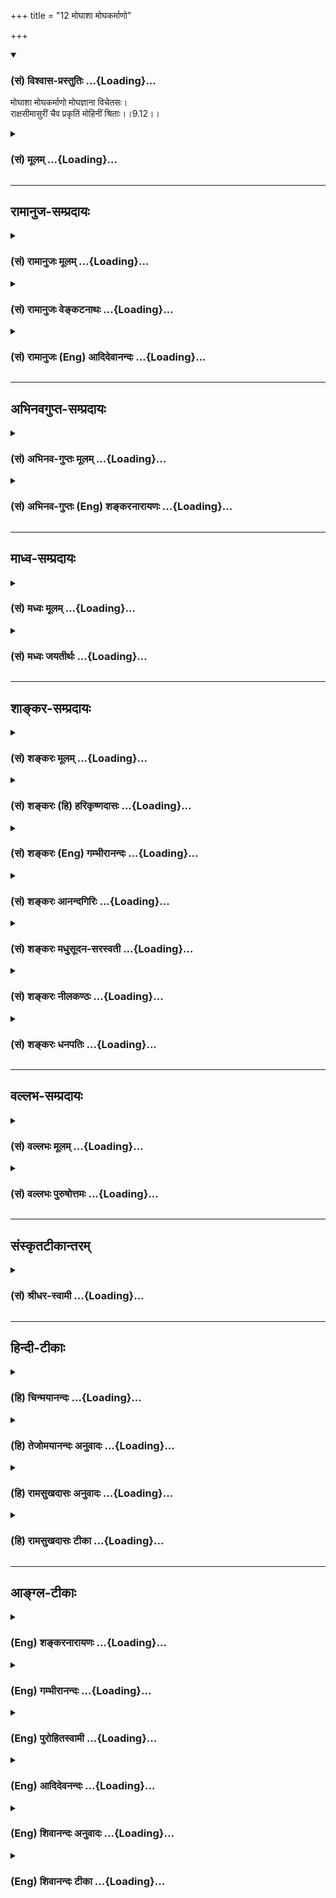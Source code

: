 +++
title = "12 मोघाशा मोघकर्माणो"

+++
<div class="js_include" newlevelforh1="3" title="(सं) विश्वास-प्रस्तुतिः" unfilled url="/purANam/mahAbhAratam/06-bhIShma-parva/02-bhagavad-gItA-parva/saMskRtam/vishvAsa-prastutiH/09_rAja-vidyA-rAja-guhy/12_moghAshA_moghakar.md">
<details open><summary><h3>(सं) विश्वास-प्रस्तुतिः ...{Loading}...</h3></summary>

मोघाशा मोघकर्माणो मोघज्ञाना विचेतसः।  
राक्षसीमासुरीं चैव प्रकृतिं मोहिनीं श्रिताः।।9.12।।
</details>
</div>
<div class="js_include collapsed" newlevelforh1="3" title="(सं) मूलम्" unfilled url="/purANam/mahAbhAratam/06-bhIShma-parva/02-bhagavad-gItA-parva/saMskRtam/mUlam/09_rAja-vidyA-rAja-guhy/12_moghAshA_moghakar.md">
<details><summary><h3>(सं) मूलम् ...{Loading}...</h3></summary>

मोघाशा मोघकर्माणो मोघज्ञाना विचेतसः।  
राक्षसीमासुरीं चैव प्रकृतिं मोहिनीं श्रिताः।।9.12।।
</details>
</div>


_________________
## रामानुज-सम्प्रदायः
<div class="js_include collapsed" newlevelforh1="3" title="(सं) रामानुजः मूलम्" unfilled url="/purANam/mahAbhAratam/06-bhIShma-parva/02-bhagavad-gItA-parva/saMskRtam/rAmAnujaH/mUlam/09_rAja-vidyA-rAja-guhy/12_moghAshA_moghakar.md">
<details><summary><h3>(सं) रामानुजः मूलम् ...{Loading}...</h3></summary>

।।9.12।। मम मनुष्यत्वे परमकारुण्यादिपरत्वतिरोधानकरीं **राक्षसीम् आसुरीं च
मोहिनीं प्रकृतिम् आश्रिताः; मोघाशाः** मोघवाञ्छिता निष्फलवाञ्छिताः;
**मोघकर्माणः** मोघारम्भाः; **मोघज्ञानाः** सर्वेषु मदीयेषु चराचरेषु
अर्थेषु मयि च विपरीतज्ञानतया निष्फलज्ञानाः **विचेतसः** तथा सर्वत्र
विगतयाथात्म्यज्ञानाः; मां सर्वेश्वरम् इतरसमं मत्वा मयि यत् कर्तुम्
इच्छन्ति; यद् उद्दिश्य आरम्भान् कुर्वते; तत् सर्वं मोघं भवति इत्यर्थः।

</details>
</div>
<div class="js_include collapsed" newlevelforh1="3" title="(सं) रामानुजः वेङ्कटनाथः" unfilled url="/purANam/mahAbhAratam/06-bhIShma-parva/02-bhagavad-gItA-parva/saMskRtam/rAmAnujaH/venkaTanAthaH/09_rAja-vidyA-rAja-guhy/12_moghAshA_moghakar.md">
<details><summary><h3>(सं) रामानुजः वेङ्कटनाथः ...{Loading}...</h3></summary>

  
  
।।9.12।। मोघाशाः इति श्लोकेन प्रस्तुतस्य हेतुफले प्रतिपाद्येते।
मोहिनीप्रकृत्याश्रयणं हि मोघाशत्वादौ हेतुरिति पूर्वमुत्तरार्धव्याख्या।
राक्षसीं रक्षस्सम्बन्धिनीं तामसीं; आसुरीमसुरसम्बन्धिनीं राजसीं
क्रोधलोभादिमयीमित्यर्थः प्रकृतिंस्वभावमित्यर्थः। यजन्ते सात्त्विका देवान्
यक्षरक्षांसि राजसाः। भूतान् प्रेतगणांश्चान्ये यजन्ते तामसा जनाः
\[17।4\]मन्ये त्वां राक्षसं क्रूरमथवा तामसात्मकम्। यस्मात्क्षिपसि
गोविन्दं पाण्डवं च धनञ्जयम् इत्यादिष्विवेति द्रष्टव्यम्। मोहिनीम् इत्यनेन
भगवत्परत्वतिरोधानादिकमभिप्रेतम्। मोघाशाः इति
समासांशद्वयार्थकथनंमोघवाञ्छिता निष्फलवाञ्छिता इति।
फलपर्यन्तकर्मस्वरूपासिद्ध्यभिप्रायेणमोघारम्भा इत्युक्तम्। उपक्रमप्रभृति
निष्फलप्रवृत्तय इत्यर्थः। ज्ञानस्य मोघत्वं हि
स्वाधीनप्रवृत्त्यभिमतफलराहित्यम्। तच्चायथार्थत्वनिबन्धनम्। तस्य चात्र
विषयविशेषनिर्देशाभावाद्यथासम्भवं
सर्वविषयत्वमुचितमित्यभिप्रायेणाहसर्वेष्विति। वैपरीत्यं च अस्वतन्त्रे
स्वतन्त्रत्वम्; अन्यदीये स्वकीयत्वम्; अजडे नित्ये जडत्वानित्यत्वादिकम्;
अस्थिरे स्थिरत्वमित्यादिकं द्रष्टव्यम्। मोघज्ञानाः इति ज्ञानविशेषस्य
विहितत्वात्तत एव तत्कारणस्य च निषेद्धुमशक्यत्वात्विचेतसः इति
निषेधस्तदतिरिक्तज्ञानपर इत्यभिप्रायेणाहसर्वत्र विगतयाथात्म्यज्ञाना इति।
ननु मोघाशत्वादिकमसिद्धं; स्वर्गफलाद्यभिलषितसिद्धेः; तदुपायभूतयागादिषु
यथार्थज्ञानाच्चेत्यत्राहमामिति। अत्र,यथार्थज्ञानाभावान्मोघज्ञानत्वम्; तत
एव मोघाशत्वमोघारम्भत्वे इति क्रमः।  
  

</details>
</div>
<div class="js_include collapsed" newlevelforh1="3" title="(सं) रामानुजः (Eng) आदिदेवानन्दः" unfilled url="/purANam/mahAbhAratam/06-bhIShma-parva/02-bhagavad-gItA-parva/saMskRtam/rAmAnujaH/english/AdidevAnandaH/09_rAja-vidyA-rAja-guhy/12_moghAshA_moghakar.md">
<details><summary><h3>(सं) रामानुजः (Eng) आदिदेवानन्दः ...{Loading}...</h3></summary>

9.12 Men yielding to the deluding nature characteristics of Asuras and
Raksas and not aware of My higher nature like compassion etc. When I am
in a human form, are possessed of vain hopes, i.e, their hopes remain
fruitless, and their knowledge also is vain, i.e., is fruitless. They
are so because of their erroneous understanding which fails to know that
all things, mobile and immobile, belong to Me. They are ignorant on
account of their being devoid of knowledge of truth everywhere. Whatever
they do regarding Me, the Lord of all, is done with an attitude that I
am an ordinary mortal. So their efforts go in vain. All this springs
from their partaking of the nature of Raksasas and Asuras.

</details>
</div>


_________________
## अभिनवगुप्त-सम्प्रदायः
<div class="js_include collapsed" newlevelforh1="3" title="(सं) अभिनव-गुप्तः मूलम्" unfilled url="/purANam/mahAbhAratam/06-bhIShma-parva/02-bhagavad-gItA-parva/saMskRtam/abhinava-guptaH/mUlam/09_rAja-vidyA-rAja-guhy/12_moghAshA_moghakar.md">
<details><summary><h3>(सं) अभिनव-गुप्तः मूलम् ...{Loading}...</h3></summary>

।।9.12।। मोघेति। तेषां च कर्म ज्ञानम् आकांक्षाश्च सर्वं निष्फलम्;
अवस्तुविषयत्त्वात्। आसुरीं राक्षसीं चेति -- उद्रिक्तरजस्तमोधर्माण इति।

</details>
</div>
<div class="js_include collapsed" newlevelforh1="3" title="(सं) अभिनव-गुप्तः (Eng) शङ्करनारायणः" unfilled url="/purANam/mahAbhAratam/06-bhIShma-parva/02-bhagavad-gItA-parva/saMskRtam/abhinava-guptaH/english/shankaranArAyaNaH/09_rAja-vidyA-rAja-guhy/12_moghAshA_moghakar.md">
<details><summary><h3>(सं) अभिनव-गुप्तः (Eng) शङ्करनारायणः ...{Loading}...</h3></summary>

9.12 Mogha-etc. Their action, knowledge and aspirations are all futile,
as these are concerned with the unreal. The demoniac and devilish nature
etc. They are of the nature of excessive desire and ignorance.

</details>
</div>


_________________
## माध्व-सम्प्रदायः
<div class="js_include collapsed" newlevelforh1="3" title="(सं) मध्वः मूलम्" unfilled url="/purANam/mahAbhAratam/06-bhIShma-parva/02-bhagavad-gItA-parva/saMskRtam/madhvaH/mUlam/09_rAja-vidyA-rAja-guhy/12_moghAshA_moghakar.md">
<details><summary><h3>(सं) मध्वः मूलम् ...{Loading}...</h3></summary>

।।9.12।। तेषां फलमाह -- मोघाशा इति। वृथाशाः; भगवद्वेषिभिराशासितं न
किञ्चिदाप्यते। यज्ञादिकर्माणि च वृथैव तेषां; ज्ञानं च। केनापि
ब्रह्मरुद्रादिभक्त्याद्युपायेन न कश्चित् पुरुषार्थ आमुष्मिकस्तैराप्यत
इत्यर्थः। वक्ष्यति चतानहं द्विषतः क्रूरान् संसारेषु नराधमान् \[16।16\]
इत्यादि। मोक्षधर्मे च \[म.भा.12।346।6;7\]कर्मणा मनसा वाचा यो
द्विष्याद्विष्णुमव्ययम्। मज्जन्ति पितरस्तस्य नरके शाश्वतीः समाः। यो
द्विष्याद्विबुधश्रेष्ठं देवं नारायणं हरिम्। कथं स न भवेद्वेष्य
आलोकान्तस्य (आत्मा लोकस्य) कस्यचित् इति। सर्वोत्कृष्टे ज्ञानभक्ती हि
यस्य नारायणे पुष्करविष्टराद्ये। सर्वावमे द्वेषयुतश्च
तस्मिन्भ्रूणानन्तघ्नोऽस्य समो न चैव इति सामवेदे
शाण्डिल्यशाखायाम्। द्वेषाच्चैद्यादयो नृपाः \[भाग.7।1।30\]वैरणं यं नृपतयः
शिशुपालपौण्ड्रशाल्वादयो गतिविलासविलोकनाद्यैः। ध्यायन्त आकृतधियः
शयनासनादौ तत्साम्यमीयुरनुरक्तधियः पुनः किम् \[11।5।48\] इति भागवते।
भक्तिप्रियत्वज्ञापनार्थं नित्यध्यानस्तुत्यर्थं च; स्वभक्तस्य
कदाचिच्छापबलात् द्वेषिणोऽपि भक्तिफलमेव भगवान्ददातीति। भक्ता एव हि ते
पूर्वं शिशुपालादयः शापबलात् द्वेषिणः। तत्प्रश्नपूर्वं
पार्षदत्वशापादिकथनाच्चैतज्ज्ञायते। अन्यथा किमिति तदप्रस्तुतमुच्यते।
भगवतः साम्यकथनं तु द्वेषिणामपि द्वेषमनिरूप्य पूर्वतनभक्तिफलमेव ददातीति
ज्ञापयितुम्। न मे भक्तः प्रणश्यति \[9।31\] इति वक्ष्यति। न चभावो हि
भवकारणं इत्यादिविरोधः। द्वेषभाविनां द्वेष एव भवतीति हि युक्तम्। अन्यथा
गुरुद्वेषिणामपि गुरुत्वं भवतीत्यनिष्टमापद्येत। न चाकृतधीत्वे विशेषः;
तेषामेव हिरण्यकशिप्वादीनां पापप्रतीतेः। हिरण्यकशिपुश्चापि भगवन्निन्दया
तमः। विविक्षुरत्यगात्सूनोः प्रह्लादस्यानुभावतः \[भाग.4।21।47\]
इति। यदनिन्दत्पिता मह्यं (मे त्वां) इत्यारभ्यतस्मात्पिता मे पूयेत
दुरन्ताद्दुस्तरादघात् \[भाग.7।10।1517\] इति प्रह्लादेन भगवतो वरयाचनाच्च।
बहुषु ग्रन्थेषु च निषेधः। कुत्रचिदेव तदुक्तिरिति विशेषः।
यस्मिंस्तदुच्यते तत्रैव निषेध उक्तः। महातात्पर्यविरोधश्चोक्तः पुरस्तात्।
अयुक्तिमद्भ्यो युक्तिमन्त्येव बलवन्ति वाक्यानि। युक्तयश्चोक्ता
अन्येषाम्। न चैषां काचिद्गतिः। साम्येऽपि
वाक्ययोर्लोकानुकूलाननुकूलयोर्लोकानुकूलमेव बलवत्। लोकानुकूलं
भक्तप्रियत्वं च नेतरत्। उक्तं च तेषां भक्तत्वम्। मन्ये
सुरान्भागवतांस्त्र्यधीशे संरम्भमार्गाभिनिविष्टचित्तान् \[भाग.3।1।24\]
इत्यादि। अतो न भगवद्वेषिणां काचिद्गतिरिति सिद्धम्। द्वेषकारणमाह --
राक्षसीमिति।

</details>
</div>
<div class="js_include collapsed" newlevelforh1="3" title="(सं) मध्वः जयतीर्थः" unfilled url="/purANam/mahAbhAratam/06-bhIShma-parva/02-bhagavad-gItA-parva/saMskRtam/madhvaH/jayatIrthaH/09_rAja-vidyA-rAja-guhy/12_moghAshA_moghakar.md">
<details><summary><h3>(सं) मध्वः जयतीर्थः ...{Loading}...</h3></summary>

।।9.12।। किञ्च तेषां फलमित्यस्य परिहारो न दृश्यते अत आह -- **तेषा**मिति।
अनर्थत्वप्रदर्शनाय व्याचष्टे -- **वृथे**ति।
सम्पदादिप्राप्तिदर्शनात्कथमित्यत आह -- **भगवदि**ति। युद्धादिकर्मणां
साफल्यदर्शनात्कथं मोघकर्माणः इत्यत आह -- **यज्ञादी**ति। ज्ञानं
तत्त्वविषयं तेषां नास्त्येव; अतः कथं तस्य मोघत्वमुच्यते इत्यत आह --
**ज्ञानं चे**ति। ज्ञानं च तेषां वृथैवेत्यस्य केनापीत्यर्थ इति सम्बन्धः।
अनेन ज्ञानपदमुपलक्षणमिति चोक्तं भवति। न केवलं पुरुषार्थानवाप्तिः; अपितु
दुःखावाप्तिश्चेति भावेन तत्र प्रमाणान्याह -- **वक्ष्यति चे**ति। आ सम्यक्
लोकान्तस्य चण्डालादेः। पुष्करविष्टराद्ये पद्मासनस्य पितरि।
भ्रूणानन्तघ्नोऽनन्तभ्रूणघ्नः। यद्येवं; कथं तर्हि भागवतादौ भगवद्द्वेषस्य
मोक्षसाधनत्ववचनम् इत्यत आह -- **द्वेषादि**ति। तद्गतिं गता इति सम्बन्धः।
वैरेण ध्यायन्तः यदीयगत्यादिभिराकृतधियः आकृष्टबुद्धयः। ये पूर्वं भक्ताः
शिशुपालादयस्तद्विषये भवत्वेषा गतिः; न तु पौण्ड्रशाल्वादिविषये; अत आह --
**नित्ये**ति। भक्तप्रियत्वज्ञापनार्थमित्युक्तं विवृणोति --
**स्वभक्तस्ये**ति। इति भक्तप्रियत्वज्ञापनार्थमिति योजना। स्यादेतत्; यदि
तेषां स्वतो भक्तत्वं शापबलादेव द्वेषित्वमित्येतत्प्रमितं स्यात् तदेव
कुतः इत्यत आह -- **भक्ता एव ही**ति। प्रसिद्धमेवैतत् भागवतादावित्यर्थः।
कुतो वचनानामर्थान्तरकल्पनेति चेत्;यो द्विष्यात्
इत्याद्युदाहृतवाक्याविरोधात्। हेत्वन्तरं चाह -- **तत्प्रश्ने**ति। अहो
अत्यद्भुतं ह्येतद्दुर्लभैकान्तिनामपि। वासुदेवे भगवति गतिश्चैद्यस्य
विद्विषः \[भाग.7।1।15\] इति युधिष्ठिरेण द्वेषिणः कथं
मुक्तिर्जातेत्येवंरूपे तद्विषये प्रश्ने कृते सति नारदेनमातृष्वसेयो
वश्चैद्यो दन्तवक्त्रश्च पाण्डव। पार्षदप्रवरौ विष्णोर्विप्रशापात्पदच्युतौ
\[भाग.7।1।32\] इति तदुत्तरत्वेन पूर्वपार्षदत्वादिकं कथ्यते। ततोऽपि
द्वेषो न मोक्षसाधनमित्येततज्ज्ञायते। कथमित्यत आह -- **अन्यथे**ति। यदि
द्वेषो मोक्षसाधनं स्यात्तदा किमत्राद्भुतम् यतो द्वेषोऽप्येको मुक्तिमार्ग
इत्युत्तरं वक्तव्यम्। पूर्वपार्षदत्वादिकं त्वप्रस्तुतमनुपयुक्तं न
वक्तव्यं स्यादित्यर्थः। ननु नारदेननिन्दनस्तवसत्कारन्यक्वारार्थं
\[भाग.7।1।22\] इत्यादिना भगवतो निन्दादौ साम्यमपि तदुत्तरत्वेन कथ्यते;
यदि स्तुतेरिव निन्दाया तु मोक्षसाधनत्वं स्यात्तदा तदनुपयुक्तं न
वक्तव्यमिति सत्प्रतिपक्षार्थापत्तिरित्यतोऽस्यान्यथोपपत्तिमाह -- **भगवत**
इति। साम्यं निर्विकारत्वम्। भक्तानामपराधं भगवान्न गणयतीत्येतत्कुतः इत्यत
आह -- **ने**ति। द्वेषस्य मुक्तिसाधनत्वाभावेभावो यथा कथञ्चिच्चिन्तनं;
भवस्य मोक्षस्य कारणम् इत्यादिवचनविरोधः स्यादित्यत आह -- **न चे**ति। कुतो
नेत्यत आह -- **द्वेषे**ति। हि यस्मादेतद्वचनमिति युक्तं घटनोपेतं
तस्मादित्यर्थः। यथोक्तम्यादृशी भावना ज्ञेया सिद्धिर्भवति तादृशी \[ \]
इति। प्रतीत एवार्थः किं न स्यात् इत्यत आह -- **अन्यथे**ति। भगवद्द्वेषिणो
मुक्तिभाजः तदाकृतधीत्वात्; भगवद्भक्तवत् इत्यनुमानविरोध इत्यत आह --
**नचे**ति। उभयोराकृतधीत्वे सति फलेऽप्यविशेष इति च नेत्यर्थः। कुतः इत्यतः
कालातीतत्वादित्याह -- **तेषामेवे**ति। आकृतधीनामेव। विविक्षुर्वक्ष्यतीति
सम्भावनाविषयः। आशङ्कायामचेतनेषूपसङ्ख्यानात्। मह्यं मम। ननु
वचनत्वाविशेषात्यो द्विष्यात् इत्यादिभिःद्वेषाच्चेद्यादयः इत्यादीनां कथं
बाधनं इत्यत आह -- **बह्वि**ति। निषेधो द्वेषस्य मुक्तिसाधनतायाः। न केवलं
बहुत्वाबहुत्वरूपोऽनयोर्विशेषः। किन्तु
स्वव्याहतत्वास्वव्याहतत्वरूपोऽपीत्याह -- **यस्मिन्नि**ति। भागवतादौ
ग्रन्थेभगवन्निन्दया इत्यादिर्निषेधः। भगवद्गुणोत्कर्ष एव सर्ववेदानां
यन्महातात्पर्यं तद्विरोधो द्वेषान्मुक्तिवाचिनाम्; इतरेषां तु
तदानुकूल्यमिति च विशेष इति भावेनाह -- **महातात्पर्ये**ति। उक्तः
उक्तप्रायः। इतोऽपि बाध्यबाधकभावो युक्त इति भावेन व्याप्तिं तावदाह --
**अयुक्तिमद्भ्य** इति। सप्तम्यर्थे मतुप्। ततः किमित्यत आह --
**युक्तयश्चे**ति। महातात्पर्यविरोधश्चेत्यपेक्षया। अन्येषामनुकूलाः। अव्ययं
विबुधश्रेष्ठम्पुष्करविष्टराद्ये इति।
सावकाशत्वनिरवकाशत्वविशेषाच्चैवमित्याह -- **न चे**ति। इतरेषां तूक्तैवेति
शेषः। इतश्च बाध्यबाधकभावो युक्त इत्यभिप्रेत्य व्याप्तिं तावदाह --
**साम्येऽपी**ति। गुणान्तरेण साम्येऽपीति कैमुत्यार्थं
लोकानुकूलशब्देन,लोकदृष्टव्याप्तिकानुमानानुकूलत्वमुच्यते। ततः किमित्यत आह
-- **लोके**ति। इतरद्द्वेषिप्रियत्वं भगवत्प्रीत्यैव मोक्ष इति तु
प्रसिद्धमेव। शिशुपालादीनां पूर्वभक्तत्वं प्रसिद्धमित्युक्तम्; तत्कथमिति
चेत्; पार्षदत्वात्; वचनाच्चेत्याह -- **उक्तं चे**ति। त्रयाणां
लोकानामधीशे। संरम्भेण मार्गमात्रेणाभिनिविष्टचित्तान्। उपसंहरति -- **अत**
इति। गतिः सद्गतिः। स्वमौढ्यादेव मामवजानन्ति। न मद्दोषात्तेषां न महाननर्थ
इति सर्वं समाहितम्। राक्षसीमित्यादि तु किमर्थं इत्यत आह -- **द्वेषे**ति।
मौढ्यान्मिथ्याज्ञानं भवतु; प्रज्वलनात्मको द्वेषस्तु कुतः
इत्याशङ्कानिवृत्त्यर्थमिति शेषः। अन्येषामविद्यमानं मौढ्यमेव तेषां कुतः
इत्याशङ्कानिरासार्थमिति वा। अत्र कारणमिति मूलकारणम्।

</details>
</div>


_________________
## शाङ्कर-सम्प्रदायः
<div class="js_include collapsed" newlevelforh1="3" title="(सं) शङ्करः मूलम्" unfilled url="/purANam/mahAbhAratam/06-bhIShma-parva/02-bhagavad-gItA-parva/saMskRtam/shankaraH/mUlam/09_rAja-vidyA-rAja-guhy/12_moghAshA_moghakar.md">
<details><summary><h3>(सं) शङ्करः मूलम् ...{Loading}...</h3></summary>

।।9.12।। --,**मोघाशाः** वृथा आशाः आशिषः येषां ते मोघाशाः; तथा
**मोघकर्माणः** यानि च अग्निहोत्रादीनि तैः अनुष्ठीयमानानि कर्माणि तानि च;
तेषां भगवत्परिभवात्; स्वात्मभूतस्य अवज्ञानात्; मोघान्येव निष्फलानि
कर्माणि भवन्तीति मोघकर्माणः। तथा **मोघज्ञानाः** मोघं निष्फलं ज्ञानं
येषां ते मोघज्ञानाः; ज्ञानमपि तेषां निष्फलमेव स्यात्। **विचेतसः**
विगतविवेकाश्च ते भवन्ति इत्यभिप्रायः। किञ्च -- ते भवन्ति **राक्षसीं**
रक्षसां प्रकृतिं स्वभावम् **आसुरीम्** असुराणां **च प्रकृतिं मोहिनीं**
मोहकरीं देहात्मवादिनीं **श्रिताः** आश्रिताः; छिन्द्धि; भिन्द्धि; पिब;
खाद; परस्वमपहर; इत्येवं वदनशीलाः क्रूरकर्माणो भवन्ति इत्यर्थः; असुर्या
नाम ते लोकाः (ई0 उ₀ 3) इति श्रुतेः।। ये पुनः श्रद्दधानाः भगवद्भक्तिलक्षणे
मोक्षमार्गे प्रवृत्ताः --,

</details>
</div>
<div class="js_include collapsed" newlevelforh1="3" title="(सं) शङ्करः (हि) हरिकृष्णदासः" unfilled url="/purANam/mahAbhAratam/06-bhIShma-parva/02-bhagavad-gItA-parva/saMskRtam/shankaraH/hindI/harikRShNadAsaH/09_rAja-vidyA-rAja-guhy/12_moghAshA_moghakar.md">
<details><summary><h3>(सं) शङ्करः (हि) हरिकृष्णदासः ...{Loading}...</h3></summary>

।।9.12।। क्योंकि --, वे मोघाशा -- जिनकी आशाएँ -- कामनाएँ व्यर्थ हों ऐसे
व्यर्थ कामना करनेवाले और मोघकर्मा -- व्यर्थ कर्म करनेवाले होते हैं
क्योंकि उनके द्वारा जो कुछ अग्निहोत्रादि कर्म किये जाते हैं वे सब अपने
अन्तरात्मारूप भगवान्का अनादर करनेके कारण निष्फल हो जाते हैं। इसलिये वे
मोघकर्मा होते हैं। इसके अतिरिक्त वे मोघज्ञानी -- निष्फल ज्ञानवाले होते
हैं; अर्थात् उनका ज्ञान भी निष्फल ही होता है। और वे विचेता अर्थात्
विवेकहीन भी होते हैं। तथा वे मोह उत्पन्न करनेवाली देहात्मवादिनी राक्षसी
और आसुरी प्रकृतिका यानी राक्षसोंके और असुरोंके स्वभावका आश्रय करनेवाले
हो जाते हैं। अभिप्राय यह कि तोड़ो; फोड़ो; पिओ; खाओ; दूसरोंका धन लूट लो
इत्यादि वचन बोलनेवाले और बड़े क्रूरकर्मा हो जाते हैं। श्रुति भी कहती है
कि वे असुरोंके रहने योग्य लोक प्रकाशहीन हैं इत्यादि।

</details>
</div>
<div class="js_include collapsed" newlevelforh1="3" title="(सं) शङ्करः (Eng) गम्भीरानन्दः" unfilled url="/purANam/mahAbhAratam/06-bhIShma-parva/02-bhagavad-gItA-parva/saMskRtam/shankaraH/english/gambhIrAnandaH/09_rAja-vidyA-rAja-guhy/12_moghAshA_moghakar.md">
<details><summary><h3>(सं) शङ्करः (Eng) गम्भीरानन्दः ...{Loading}...</h3></summary>

9.12 Moghasah, of vain hopes. So also, mogha-karmanah, of vain actions:
their rites, such as Agnihotra etc. which are undertaken by them, verily
become vain, fruitless actions, because of dishonouring the Lord,
disregarding Him who is their own Self. In this way they are of vain
actions. Similarly, mogha-jnanah, of vain knowledge: of fruitless
knowledge; even their knowledge verily becomes useless. And vicetasah,
senseless: i.e., they lose their power of discrimination. Besides,
\[Besides, in the next birth৷৷.\] they become sritah, possessed of; the
mohinim, self-deceptive, self-delusive; prakritim, disposition;
raksasim, of fiends; and asurim, of demons-according to which the body
is the Self; i.e., they become habitually inclined to act cruelly,
saying, 'cut, break, drink, eat, steal others' wealth,' etc. \[The habit
to cut, break, drink, eat, etc. is characteristic of fiends. The habit
of stealing others' wealth, etc. is characteristic of demons.\] This is
stated in the Sruti, 'Those worlds of devils (are covered by blinding
darkness)' (Is. 3).

</details>
</div>
<div class="js_include collapsed" newlevelforh1="3" title="(सं) शङ्करः आनन्दगिरिः" unfilled url="/purANam/mahAbhAratam/06-bhIShma-parva/02-bhagavad-gItA-parva/saMskRtam/shankaraH/AnandagiriH/09_rAja-vidyA-rAja-guhy/12_moghAshA_moghakar.md">
<details><summary><h3>(सं) शङ्करः आनन्दगिरिः ...{Loading}...</h3></summary>

।।9.12।। भगवन्तमवजानतां प्रश्नपूर्वकं शोच्यत्वं विशदयति -- **कथमिति।**
भगवन्निन्दापराणां न काचिदपि प्रार्थनार्थवतीत्याह -- **वृथेति।** ननु
भगवन्तं निन्दन्तोऽपि नित्यं नैमित्तिकं वा कर्मानुतिष्ठन्ति;
तदनुष्ठानाच्च तेषां प्रार्थनाः सार्था भविष्यन्तीति नेत्याह -- **तथेति।**
परिभवस्तिरस्करणम्; अवज्ञानमनादरणम्। तेषामपि शास्त्रार्थाज्ञानवतां
तद्द्वारा प्रार्थनार्थवत्त्वमित्याशङ्क्याह -- **तथा मोघेति।** तथापि
यौक्तिकविवेकवशात्तत्प्रार्थनासाफल्यमित्याशङ्क्याह -- **विचेतस इति।** न
केवलमुक्तविशेषणवत्त्वमेव तेषां किंतु वर्तमानदेहपातादनन्तरं
तत्तदतिक्रूरयोनिप्राप्तिश्च निश्चितेत्याह -- **किञ्चेति।** मोहकरीमिति
प्रकृतिद्वयेऽपि तुल्यं विशेषणं; छिन्धि भिन्धि पिब खादेति प्राणिहिंसारूपो
रक्षसां स्वभावः; असुराणां स्वभावस्तु न देहि नो जुहुधि
परस्वमेवापहरेत्यादिरूपः; मोहो मिथ्याज्ञानम्। उक्तमेव स्फुटयति --
**छिन्धीति।**

</details>
</div>
<div class="js_include collapsed" newlevelforh1="3" title="(सं) शङ्करः मधुसूदन-सरस्वती" unfilled url="/purANam/mahAbhAratam/06-bhIShma-parva/02-bhagavad-gItA-parva/saMskRtam/shankaraH/madhusUdana-sarasvatI/09_rAja-vidyA-rAja-guhy/12_moghAshA_moghakar.md">
<details><summary><h3>(सं) शङ्करः मधुसूदन-सरस्वती ...{Loading}...</h3></summary>

।।9.12।। ते च भगवदवज्ञाननिन्दनजनितमहादुरितप्रतिबद्धबुद्धयो निरन्तरं
निरयनिवासार्हा एव -- ईश्वरमन्तरेण कर्माण्येव नः फलं दास्यन्तीत्येवंरूपा
मोघा निष्फलैवाशा फलप्रार्थना येषां ते। अतएवेश्वरविमुखत्वान्मोघानि
श्रममात्ररूपाण्यग्निहोत्रादीनि कर्माणि येषां ते। तथा
मोघमीश्वराप्रतिपादककुतर्कशास्त्रजनितं ज्ञानं येषां ते। कुत एवं। यतो
विचेतसो भगवदवज्ञानजनितदुरितप्रतिबद्धविवेकविज्ञानाः। किंच ते
भगवदवज्ञानवशात् राक्षसीं तामसीं अविहितहिंसाहेतुद्वेषप्रधानां आसुरीं च
राजसीं शास्त्रानभ्यनुज्ञातविषयभोगहेतुरागप्रधानां च। मोहिनीं
शास्त्रीयज्ञानभ्रंशहेतुं प्रकृतिं स्वभावमाश्रिता एव भवन्ति।
ततश्चत्रिविधं नरकस्येदं द्वारं नाशनमात्मनः। कामः क्रोधस्तथा लोभः
इत्युक्तनरकद्वारभागितया नरकयातनामेव ते सततमनुभवन्तीत्यर्थः।

</details>
</div>
<div class="js_include collapsed" newlevelforh1="3" title="(सं) शङ्करः नीलकण्ठः" unfilled url="/purANam/mahAbhAratam/06-bhIShma-parva/02-bhagavad-gItA-parva/saMskRtam/shankaraH/nIlakaNThaH/09_rAja-vidyA-rAja-guhy/12_moghAshA_moghakar.md">
<details><summary><h3>(सं) शङ्करः नीलकण्ठः ...{Loading}...</h3></summary>

।।9.12।। मदवज्ञानाच्च ते मोघाशाः वृथैव आशा आशिषो येषां ते मोघाशाः। तथा
मोघकर्माणो निष्फलोद्योगाः। मोघज्ञानाः निष्फलज्ञानाः। यतो विचेतसो
निर्विवेकाः। यतो राक्षसीमासुरीं च रजस्तमःप्रधानां मोहिनीं मोहकरीं
प्रकृतिं श्रिताः। छिन्धि भिन्धि पिब खाद परस्वमपहरेत्येवंवादशीलाः
क्रूरकर्माणो भवन्तीत्यर्थः।

</details>
</div>
<div class="js_include collapsed" newlevelforh1="3" title="(सं) शङ्करः धनपतिः" unfilled url="/purANam/mahAbhAratam/06-bhIShma-parva/02-bhagavad-gItA-parva/saMskRtam/shankaraH/dhanapatiH/09_rAja-vidyA-rAja-guhy/12_moghAshA_moghakar.md">
<details><summary><h3>(सं) शङ्करः धनपतिः ...{Loading}...</h3></summary>

।।9.12।। ततश्च तेषामनादरणेन तिरस्कारणएन निन्दया च हतानां
सर्वपुरुषार्थभ्रष्टानां अतिक्षुद्राणां केनापि कापि प्रार्थना न
सिध्यतीत्याह -- मोघाशा इति। माघो व्यर्था आशा आशिषस्तत्तद्वस्तुप्रार्थना
येषां ते। ननु तेषां प्रार्थना अग्निहोत्रादिकर्मानुष्ठानात्सार्था
भविष्यतीतिचेत् भगवन्तिमात्मानमवजानतामग्निहोत्रादिकर्मणां श्रममात्रत्वेन
नैष्फल्यान्नेत्याह -- मोघकर्माण इति। मोघानि निष्पलान्येव श्रमहेतुभूतानि
अग्निहोत्रादीनि कर्माणि येषां ते। तदुक्तन्धर्मः स्वनुष्ठितः पुंसां
विष्वक्सेनकथासुः यः। नोत्पादयेद्यदि रतिं श्रम एव हि केवलम् इति। ननु
भगवन्तमवजानन्तोऽपि ज्ञानिनो दृश्यन्ते ज्ञानाच्च तेषां मोक्षप्रार्थना
सार्था भविष्यतीतिचेत्। भगवदवज्ञानसहितस्य तस्य साक्षात्काराहेतुत्वेन
मोक्षाहेतुत्वान्नेत्याह। मोघज्ञाना मोघं निष्फलं ज्ञानं येषां ते।
तदुक्तंनैष्कर्म्यम्पयत्युतभाववर्जितं न शोभते ज्ञानमलं निरञ्जमनम्। कुतः
पुनः शश्वदभद्रमीश्वरे च चार्पितं कर्म यदप्यकारणम् इति। विगतचेतसो
विगतविवेकाश्चेति भाष्ये चो हेतौ। यतो भगवदवज्ञानेन कर्मादीनि निष्फलानि
तद्भक्त्या तु सफलानीति विवेकशून्या अत एतादृशास्ते भवन्तीत्यभिप्रायः।
किंच यतो राक्षसीं रक्षसां प्रकृतिं स्वभावं च्छिन्धि भिन्धि पिब
खादेत्येवंरुपाम्; आसूरीमसुराणां च प्रकृतिं न देहि न जुहुधि
परस्वमपहरेत्येवंरुपां मोहिनीं मोहकारीं देहात्माभिमानरुपां श्रिता
आश्रिताः क्रूरकरर्माणस्ते भवन्ति अतोऽपि तेषामुक्तविशेषणवत्त्वमित्यर्थः।
यद्वा किंच न केवलमुक्तविशेषणवत्त्वमेव तेषामपि तु एतादृशा अपीत्याह --
राक्षसीमिति। अथवा न केवलं वर्तमानदेह एवैतादृशाः किंतु
वर्तमानदेहपातानन्तरमेतेषां तत्तदतिक्रूरयोनिप्राप्तिश्च निश्चितेत्याह --
राक्षसीमिति। तथाच श्रुतिःअसूर्या नाम ते लोका अन्धेन तमसा वृताः। तांस्ते
प्रेत्याभिगच्छन्ति ये केचात्महनो जनाः इति।

</details>
</div>


_________________
## वल्लभ-सम्प्रदायः
<div class="js_include collapsed" newlevelforh1="3" title="(सं) वल्लभः मूलम्" unfilled url="/purANam/mahAbhAratam/06-bhIShma-parva/02-bhagavad-gItA-parva/saMskRtam/vallabhaH/mUlam/09_rAja-vidyA-rAja-guhy/12_moghAshA_moghakar.md">
<details><summary><h3>(सं) वल्लभः मूलम् ...{Loading}...</h3></summary>

।।9.12।। न केवलमजानन्त इत्येव वक्तव्यं सर्वस्य तथात्वात्। किञ्च ते
मोघाशाः परमार्थतो मोघे स्वर्गादौ देवतायां च ईश्वरं विना कर्मैव फलदमिति
मोघा वा आशा येषां ते; अतएव मोघकर्माणः मोघमेव च ज्ञानमासुरं
मायावादादिशास्त्रोपदेशजन्यं येषां तत एव विक्षिप्तचेतसः। सर्वत्र हेतुः
राक्षसीमासुरीं चेति। मम मनुष्यानुकरणे परमकारुण्यादिपरत्वभावनिरोधकरीं
प्रकृतिं स्वभावरूपां शब्दादिविषयैकपरां राजसीमासुरीं मायेत्यसुरा इति
श्रूयमाणां श्रिताः राक्षसीं तामसीं शिश्नोदरभरणैकस्वभावरूपां तथा मोहिनीं
सात्विकराजसी मानुषीं प्रकृतिं संश्रिता इत्यासुरादयो मामवजानन्ति।

</details>
</div>
<div class="js_include collapsed" newlevelforh1="3" title="(सं) वल्लभः पुरुषोत्तमः" unfilled url="/purANam/mahAbhAratam/06-bhIShma-parva/02-bhagavad-gItA-parva/saMskRtam/vallabhaH/puruShottamaH/09_rAja-vidyA-rAja-guhy/12_moghAshA_moghakar.md">
<details><summary><h3>(सं) वल्लभः पुरुषोत्तमः ...{Loading}...</h3></summary>

  
  
।।9.12।। तेषां मूढत्वं विशदयति -- मोघाशा इति। मोघाशाः मोघं निष्फलं
असमर्पितान्नं केवलं देहपोषार्थं अश्नन्ति भक्षयन्तीति तथा। मोघं निष्फलमेव
भगवत्सेवातिरिक्तकर्मकर्त्तारः। मोघज्ञानाः मोघं निष्फलं
मोहकशास्त्रोक्तभगवत्स्वरूपज्ञानातिरिक्तज्ञानयुक्ताः। विचेतसः
अव्यवस्थितमनसः। राक्षसीं स्वदेहपोषणरूपाम्। च पुनः। आसुरीं
परोपद्रवकरणरूपां मोहिनीं मद्विस्मारिकां प्रकृतिमेव मायामेव
स्वभावमाश्रिताः। अतएव मां मानुषीं तनुमाश्रितं ज्ञात्वा अवमन्यन्त इति
पूर्वेणान्वयः।  
  

</details>
</div>


_________________
## संस्कृतटीकान्तरम्
<div class="js_include collapsed" newlevelforh1="3" title="(सं) श्रीधर-स्वामी" unfilled url="/purANam/mahAbhAratam/06-bhIShma-parva/02-bhagavad-gItA-parva/saMskRtam/shrIdhara-svAmI/09_rAja-vidyA-rAja-guhy/12_moghAshA_moghakar.md">
<details><summary><h3>(सं) श्रीधर-स्वामी ...{Loading}...</h3></summary>

।।9.12।। किंच **-- मोघाशा** **इति।** मत्तोऽन्यद्देवतान्तरं क्षिप्रं फलं
दास्यतीत्येवंभूता मोघा निष्फलैवाशा येषां ते। अतएव मद्विमुखत्वान्मोघानि
व्यर्थानि कर्माणि येषां ते। मोघमेव नानाकुतर्काश्रितं शास्त्रज्ञानं येषां
ते। अतएव विचेतसो विक्षिप्तचित्ताः। सर्वत्र हेतुः। राक्षसीं तामसीं
हिंसादिप्रचुराम् आसुरीं च राजसीं कामदर्पादिबहुलाम् मोहिनीं
बुद्धिभ्रंशकरीं प्रकृतिं स्वभावं श्रिताः आश्रिताः सन्तो मामवजानन्तीति
पूर्वेणान्वयः।

</details>
</div>


_________________
## हिन्दी-टीकाः
<div class="js_include collapsed" newlevelforh1="3" title="(हि) चिन्मयानन्दः" unfilled url="/purANam/mahAbhAratam/06-bhIShma-parva/02-bhagavad-gItA-parva/hindI/chinmayAnandaH/09_rAja-vidyA-rAja-guhy/12_moghAshA_moghakar.md">
<details><summary><h3>(हि) चिन्मयानन्दः ...{Loading}...</h3></summary>

।।9.12।। See commentary under 9.13

</details>
</div>
<div class="js_include collapsed" newlevelforh1="3" title="(हि) तेजोमयानन्दः अनुवादः" unfilled url="/purANam/mahAbhAratam/06-bhIShma-parva/02-bhagavad-gItA-parva/hindI/tejomayAnandaH/anuvAdaH/09_rAja-vidyA-rAja-guhy/12_moghAshA_moghakar.md">
<details><summary><h3>(हि) तेजोमयानन्दः अनुवादः ...{Loading}...</h3></summary>

।।9.12।। वृथा आशा, वृथा कर्म और वृथा ज्ञान वाले अविचारीजन राक्षसों के और
असुरों के मोहित करने वाले स्वभाव को धारण किये रहते हैं।।

</details>
</div>
<div class="js_include collapsed" newlevelforh1="3" title="(हि) रामसुखदासः अनुवादः" unfilled url="/purANam/mahAbhAratam/06-bhIShma-parva/02-bhagavad-gItA-parva/hindI/rAmasukhadAsaH/anuvAdaH/09_rAja-vidyA-rAja-guhy/12_moghAshA_moghakar.md">
<details><summary><h3>(हि) रामसुखदासः अनुवादः ...{Loading}...</h3></summary>

।।9.12।। जिनकी सब आशाएँ व्यर्थ होती हैं, सब शुभ-कर्म व्यर्थ होते हैं और
सब ज्ञान व्यर्थ होते हैं अर्थात् जिनकी आशाएँ, कर्म और ज्ञान सत्-फल
देनेवाले नहीं होते, ऐसे अविवेकी मनुष्य आसुरी, राक्षसी और मोहिनी फकृतिका
आश्रय लेते हैं।

</details>
</div>
<div class="js_include collapsed" newlevelforh1="3" title="(हि) रामसुखदासः टीका" unfilled url="/purANam/mahAbhAratam/06-bhIShma-parva/02-bhagavad-gItA-parva/hindI/rAmasukhadAsaH/TIkA/09_rAja-vidyA-rAja-guhy/12_moghAshA_moghakar.md">
<details><summary><h3>(हि) रामसुखदासः टीका ...{Loading}...</h3></summary>

।।9.12।।***व्याख्या--***'**मोघाशाः'--** जो लोग भगवान्से विमुख होते हैं,
वे सांसारिक भोग चाहते हैं, स्वर्ग चाहते हैं तो उनकी ये सब कामनाएँ व्यर्थ
ही होती हैं। कारण कि नाशवान् और परिवर्तनशील वस्तुकी कामना पूरी होगी ही--
यह कोई नियम नहीं है। अगर कभी पूरी हो भी जाय, तो वह टिकेगी नहीं अर्थात्
फल देकर नष्ट हो जायगी। जबतक परमात्माकी प्राप्ति नहीं होती, तबतक कितनी ही
सांसारिक वस्तुओंकी इच्छाएँ की जायँ और उनका फल भी मिल जाय तो भी वह सब
व्यर्थ ही है (गीता 7। 23)।**'मोघकर्माणः'--**भगवान्से विमुख हुए मनुष्य
शास्त्रविहित कितने ही शुभकर्म करें, पर अन्तमें वे सभी व्यर्थ हो जायँगे।
कारण कि मनुष्य अगर सकामभावसे शास्त्रविहित यज्ञ, दान आदि कर्म भी करेंगे,
तो भी उन कर्मोंका आदि और अन्त होगा और उनके फलका भी आदि और अन्त होगा। वे
उन कर्मोंके फलस्वरूप ऊँचे-ऊँचे लोकोंमें भी चले जायँगे, तो भी वहाँसे उनको
फिर जन्म-मरणमें आना ही पड़ेगा। इसलिये उन्होंने कर्म करके केवल अपना समय
बरबाद किया, अपनी बुद्धि बरबाद की और मिला कुछ नहीं। अन्तमें रीते-के-रीते
रह गये अर्थात् जिसके लिये मनुष्यशरीर मिला था, उस लाभसे सदा ही रीते रह
गये। इसलिये उनके सब कर्म व्यर्थ, निष्फल ही हैं। तात्पर्य यह हुआ कि ये
मनुष्य स्वरूपसे साक्षात् परमात्माके अंश हैं, सदा रहनेवाले हैं और कर्म
तथा उनका,फल आदि-अन्तवाला है; अतः जबतक परमात्माकी प्राप्ति नहीं होगी,
तबतक वे सकामभावपूर्वक कितने ही कर्म करें और उनका फल भोंगे, पर अन्तमें
दुःख और अशान्तिके सिवाय कुछ नहीं मिलेगा।  
  
जो शास्त्रविहित कर्म अनुकूल परिस्थिति प्राप्त करनेकी इच्छासे
सकामभावपूर्वक किये जाते हैं, वे ही कर्म व्यर्थ होते हैं अर्थात् सत्-फल
देनेवाले नहीं होते। परन्तु जो कर्म भगवान्के लिये, भगवान्की प्रसन्नताके
लिये किये जाते हैं और जो कर्म भगवान्के अर्पण किये जाते हैं, वे कर्म
निष्फल नहीं होते अर्थात् नाशवान् फल देनेवाले नहीं होते, प्रत्युत सत्-फल
देनेवाले हो जाते हैं-- **'कर्म चैव तदर्थीयं सदित्येवाभिधीयते'**(गीता 17।
27)।

</details>
</div>


_________________
## आङ्ग्ल-टीकाः
<div class="js_include collapsed" newlevelforh1="3" title="(Eng) शङ्करनारायणः" unfilled url="/purANam/mahAbhAratam/06-bhIShma-parva/02-bhagavad-gItA-parva/english/shankaranArAyaNaH/09_rAja-vidyA-rAja-guhy/12_moghAshA_moghakar.md">
<details><summary><h3>(Eng) शङ्करनारायणः ...{Loading}...</h3></summary>

9.12. \[They\] are of futile aspirations, futile actions, futile
knowledge and wrong intellect; and they take recourse only to the
delusive nature that is demoniac and also devilish.

</details>
</div>
<div class="js_include collapsed" newlevelforh1="3" title="(Eng) गम्भीरानन्दः" unfilled url="/purANam/mahAbhAratam/06-bhIShma-parva/02-bhagavad-gItA-parva/english/gambhIrAnandaH/09_rAja-vidyA-rAja-guhy/12_moghAshA_moghakar.md">
<details><summary><h3>(Eng) गम्भीरानन्दः ...{Loading}...</h3></summary>

9.12 Of vain hopes, of vain actions, of vain knowledge, and senseless,
they become verily possessed of the deceptive disposition of fiends and
demons.

</details>
</div>
<div class="js_include collapsed" newlevelforh1="3" title="(Eng) पुरोहितस्वामी" unfilled url="/purANam/mahAbhAratam/06-bhIShma-parva/02-bhagavad-gItA-parva/english/purohitasvAmI/09_rAja-vidyA-rAja-guhy/12_moghAshA_moghakar.md">
<details><summary><h3>(Eng) पुरोहितस्वामी ...{Loading}...</h3></summary>

9.12 Their hopes are vain, their actions worthless, their knowledge
futile; they are without sense, deceitful, barbarous and godless.

</details>
</div>
<div class="js_include collapsed" newlevelforh1="3" title="(Eng) आदिदेवनन्दः" unfilled url="/purANam/mahAbhAratam/06-bhIShma-parva/02-bhagavad-gItA-parva/english/AdidevanandaH/09_rAja-vidyA-rAja-guhy/12_moghAshA_moghakar.md">
<details><summary><h3>(Eng) आदिदेवनन्दः ...{Loading}...</h3></summary>

9.12 Senseless men entertain a nature which is deluding and akin to that
of Raksasas (fiends) and Asuras (monsters). Their hopes are vain, acts
are vain and knowledge is vain.

</details>
</div>
<div class="js_include collapsed" newlevelforh1="3" title="(Eng) शिवानन्दः अनुवादः" unfilled url="/purANam/mahAbhAratam/06-bhIShma-parva/02-bhagavad-gItA-parva/english/shivAnandaH/anuvAdaH/09_rAja-vidyA-rAja-guhy/12_moghAshA_moghakar.md">
<details><summary><h3>(Eng) शिवानन्दः अनुवादः ...{Loading}...</h3></summary>

9.12 Of vain hopes, of vain actions, of vain knowledge and senseless,
they verily are possessed of the deceitful nature of demons and undivine
beings.

</details>
</div>
<div class="js_include collapsed" newlevelforh1="3" title="(Eng) शिवानन्दः टीका" unfilled url="/purANam/mahAbhAratam/06-bhIShma-parva/02-bhagavad-gItA-parva/english/shivAnandaH/TIkA/09_rAja-vidyA-rAja-guhy/12_moghAshA_moghakar.md">
<details><summary><h3>(Eng) शिवानन्दः टीका ...{Loading}...</h3></summary>

9.12 मोघाशाः of vain hopes; मोघकर्माणः of vain actions; मोघज्ञानाः of
vain knowledge; विचेतसः senseless; राक्षसीम् devilish; आसुरीम् undivine;
च and; एव verily; प्रकृतिम् nature; मोहिनीम् deceitful; श्रिताः (are)
possessed of.Commentary They entertain vain hopes; for there can be no
hope in perishable forms. It is vain hope because they run after
transient objects and miss the Eternal. It is vain action; because it is
not performed by them as sacrifice unto the Lord. The Agnihotra (a
ritual) and other actions performed by them are fruitless; because they
insult the Lord. They are senseless. They have no,discrimination. They
have no idea of the eternal Self. They worship their body only. They
behold no self beyond the body. They neglect their own Self. They do
atrocious crimes and cruel actions. They rob others property and murder
people. They partake of the nature of the demons and the undivine
beings.The Rakshasa are Tamasic and the Asuras are Rajasic.Prakriti
means here Svabhava (ones own nature).They see the external human body
only. They have no knowledge of the Self that dwells within the body.
They do not behold God in the universe. They life for eating and
drinking only.He who entertains hope of getting the rewards of actions
through mere Karma alone; without the grace of the Lord is one of empty
hope and empty deed. Karmas are insentient. They cannot give rewards
independently. The omniscient Lord Who knows the relationship between
Karmas and their fruits can dispense them. He who has obtained knowledge
from books which do not admit of the existence of the Self and which do
not speak of the Self is one of empty knowledge. This will not give any
reward. That knowledge obtained through the study of spiritual books
which treat of Brahman alone can give the reward. (Cf.VII.15XVI.6;20)

</details>
</div>
